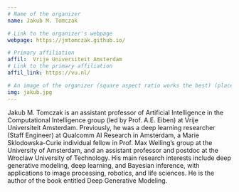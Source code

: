 ```yaml
---
# Name of the organizer
name: Jakub M. Tomczak

# Link to the organizer's webpage
webpage: https://jmtomczak.github.io/

# Primary affiliation
affil:  Vrije Universiteit Amsterdam
# Link to the primary affiliation
affil_link: https://vu.nl/

# An image of the organizer (square aspect ratio works the best) (place in the `assets/img/organizers` directory)
img: jakub.jpg
---
```

Jakub M. Tomczak is an assistant professor of Artificial Intelligence in the Computational Intelligence group (led by Prof. A.E. Eiben) at Vrije Universiteit Amsterdam. Previously, he was a deep learning researcher (Staff Engineer) at Qualcomm AI Research in Amsterdam, a Marie Sklodowska-Curie individual fellow in Prof. Max Welling’s group at the University of Amsterdam, and an assistant professor and postdoc at the Wroclaw University of Technology. His main research interests include deep generative modeling, deep learning, and Bayesian inference, with applications to image processing, robotics, and life sciences. He is the author of the book entitled Deep Generative Modeling.

